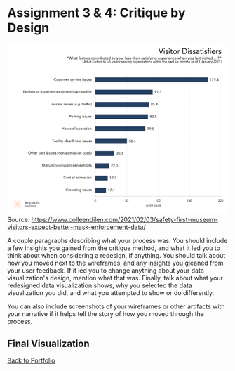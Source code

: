 # Assignment 3 & 4: Critique by Design

![Original Visualization](VisitorDissatisfiers.png)
Source: https://www.colleendilen.com/2021/02/03/safety-first-museum-visitors-expect-better-mask-enforcement-data/

A couple paragraphs describing what your process was. You should include a few insights you gained from the critique method, and what it led you to think about when considering a redesign, if anything.  You should talk about how you moved next to the wireframes, and any insights you gleaned from your user feedback.  If it led you to change anything about your data visualization's design, mention what that was.  Finally, talk about what your redesigned data visualization shows, why you selected the data visualization you did, and what you attempted to show or do differently.

You can also include screenshots of your wireframes or other artifacts with your narrative if it helps tell the story of how you moved through the process.


<h2> Final Visualization </h2>

<div class="flourish-embed flourish-chart" data-src="visualisation/5357858"><script src="https://public.flourish.studio/resources/embed.js"></script></div>


[Back to Portfolio](/portfolio)
